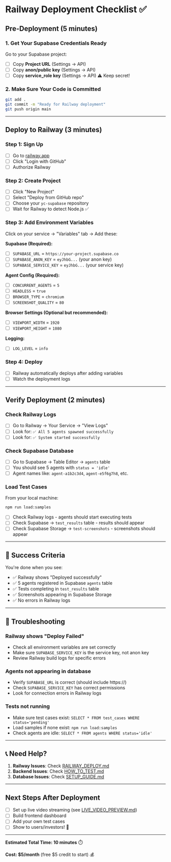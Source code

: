 # Railway Deployment Checklist ✅

## Pre-Deployment (5 minutes)

### 1. Get Your Supabase Credentials Ready

Go to your Supabase project:

- [ ] Copy **Project URL** (Settings → API)
- [ ] Copy **anon/public key** (Settings → API)
- [ ] Copy **service_role key** (Settings → API) ⚠️ Keep secret!

### 2. Make Sure Your Code is Committed

```bash
git add .
git commit -m "Ready for Railway deployment"
git push origin main
```

---

## Deploy to Railway (3 minutes)

### Step 1: Sign Up

- [ ] Go to [railway.app](https://railway.app)
- [ ] Click "Login with GitHub"
- [ ] Authorize Railway

### Step 2: Create Project

- [ ] Click "New Project"
- [ ] Select "Deploy from GitHub repo"
- [ ] Choose your `yc-supabase` repository
- [ ] Wait for Railway to detect Node.js ✅

### Step 3: Add Environment Variables

Click on your service → "Variables" tab → Add these:

**Supabase (Required):**

- [ ] `SUPABASE_URL` = `https://your-project.supabase.co`
- [ ] `SUPABASE_ANON_KEY` = `eyJhbG...` (your anon key)
- [ ] `SUPABASE_SERVICE_KEY` = `eyJhbG...` (your service key)

**Agent Config (Required):**

- [ ] `CONCURRENT_AGENTS` = `5`
- [ ] `HEADLESS` = `true`
- [ ] `BROWSER_TYPE` = `chromium`
- [ ] `SCREENSHOT_QUALITY` = `80`

**Browser Settings (Optional but recommended):**

- [ ] `VIEWPORT_WIDTH` = `1920`
- [ ] `VIEWPORT_HEIGHT` = `1080`

**Logging:**

- [ ] `LOG_LEVEL` = `info`

### Step 4: Deploy

- [ ] Railway automatically deploys after adding variables
- [ ] Watch the deployment logs

---

## Verify Deployment (2 minutes)

### Check Railway Logs

- [ ] Go to Railway → Your Service → "View Logs"
- [ ] Look for: `✅ All 5 agents spawned successfully`
- [ ] Look for: `✅ System started successfully`

### Check Supabase Database

- [ ] Go to Supabase → Table Editor → `agents` table
- [ ] You should see 5 agents with `status = 'idle'`
- [ ] Agent names like: `agent-a1b2c3d4`, `agent-e5f6g7h8`, etc.

### Load Test Cases

From your local machine:

```bash
npm run load:samples
```

- [ ] Check Railway logs - agents should start executing tests
- [ ] Check Supabase → `test_results` table - results should appear
- [ ] Check Supabase Storage → `test-screenshots` - screenshots should appear

---

## 🎉 Success Criteria

You're done when you see:

- ✅ Railway shows "Deployed successfully"
- ✅ 5 agents registered in Supabase `agents` table
- ✅ Tests completing in `test_results` table
- ✅ Screenshots appearing in Supabase Storage
- ✅ No errors in Railway logs

---

## 🚨 Troubleshooting

### Railway shows "Deploy Failed"

- Check all environment variables are set correctly
- Make sure `SUPABASE_SERVICE_KEY` is the service key, not anon key
- Review Railway build logs for specific errors

### Agents not appearing in database

- Verify `SUPABASE_URL` is correct (should include https://)
- Check `SUPABASE_SERVICE_KEY` has correct permissions
- Look for connection errors in Railway logs

### Tests not running

- Make sure test cases exist: `SELECT * FROM test_cases WHERE status='pending'`
- Load samples if none exist: `npm run load:samples`
- Check agents are idle: `SELECT * FROM agents WHERE status='idle'`

---

## 📞 Need Help?

1. **Railway Issues**: Check [RAILWAY_DEPLOY.md](RAILWAY_DEPLOY.md)
2. **Backend Issues**: Check [HOW_TO_TEST.md](HOW_TO_TEST.md)
3. **Database Issues**: Check [SETUP_GUIDE.md](SETUP_GUIDE.md)

---

## Next Steps After Deployment

- [ ] Set up live video streaming (see [LIVE_VIDEO_PREVIEW.md](LIVE_VIDEO_PREVIEW.md))
- [ ] Build frontend dashboard
- [ ] Add your own test cases
- [ ] Show to users/investors! 🚀

---

**Estimated Total Time: 10 minutes** ⏱️

**Cost: $5/month** (free $5 credit to start) 💰
